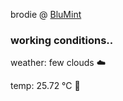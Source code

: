 brodie @ [BluMint](https://www.linkedin.com/company/blumint-io/)

<!--weather_start-->
### working conditions..

weather: few clouds ☁️

temp: 25.72 °C 🥶

<!--weather_end-->
